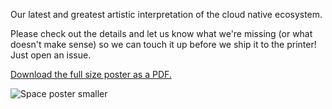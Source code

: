 Our latest and greatest artistic interpretation of the cloud native ecosystem.  

Please check out the details and let us know what we're missing (or what doesn't make sense) so we can touch it up before we ship it to the printer!  Just open an issue.

[Download the full size poster as a PDF.](https://baremet.al/2H9xQ31)

![Space poster smaller](https://github.com/packethost/cloud-native-poster/blob/master/Packet_SpacePoster_smaller.jpg)
